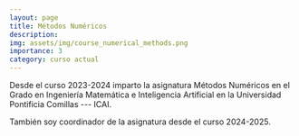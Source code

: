 ```yaml
---
layout: page
title: Métodos Numéricos
description:
img: assets/img/course_numerical_methods.png
importance: 3
category: curso actual
---
```


Desde el curso 2023-2024 imparto la asignatura Métodos Numéricos en el Grado en Ingeniería Matemática e Inteligencia Artificial en la Universidad Pontificia Comillas --- ICAI.

También soy coordinador de la asignatura desde el curso 2024-2025.
